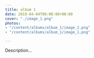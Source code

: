 ```yaml
---
title: album 1
date: 2019-04-04T00:00:00+00:00
cover: "./image_1.png"
photos:
- "/content/albums/album_1/image_2.png"
- "/content/albums/album_1/image_1.png"

---
```

Description...